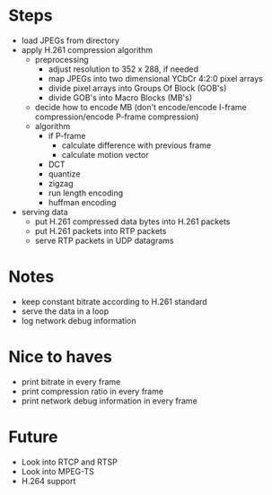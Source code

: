# Steps
- load JPEGs from directory
- apply H.261 compression algorithm
    - preprocessing
      - adjust resolution to 352 x 288, if needed
      - map JPEGs into two dimensional YCbCr 4:2:0 pixel arrays
      - divide pixel arrays into Groups Of Block (GOB's)
      - divide GOB's into Macro Blocks (MB's)
    - decide how to encode MB (don't encode/encode I-frame compression/encode P-frame compression)
    - algorithm
      - if P-frame 
        - calculate difference with previous frame 
        - calculate motion vector
      - DCT
      - quantize
      - zigzag
      - run length encoding
      - huffman encoding
- serving data
  - put H.261 compressed data bytes into H.261 packets
  - put H.261 packets into RTP packets
  - serve RTP packets in UDP datagrams

# Notes
- keep constant bitrate according to H.261 standard
- serve the data in a loop
- log network debug information

# Nice to haves
- print bitrate in every frame
- print compression ratio in every frame
- print network debug information in every frame

# Future
- Look into RTCP and RTSP
- Look into MPEG-TS
- H.264 support